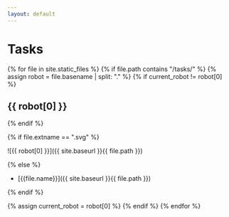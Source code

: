 ```yaml
---
layout: default
---
```


# Tasks

{% for file in site.static_files %}
{% if file.path contains "/tasks/" %}
{% assign robot = file.basename | split: "." %}
{% if current_robot != robot[0] %}

## {{ robot[0] }}

{% endif %}

{% if file.extname == ".svg" %}

![{{ robot[0] }}]({{ site.baseurl }}{{ file.path }})

{% else %}

- [{{file.name}}]({{ site.baseurl }}{{ file.path }})

{% endif %}


{% assign current_robot = robot[0] %}
{% endif %}
{% endfor %}
